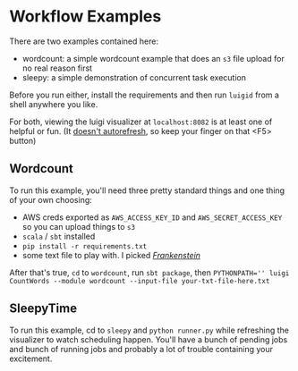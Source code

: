 Workflow Examples
=================

There are two examples contained here:

- wordcount: a simple wordcount example that does an `s3` file upload for no real reason first
- sleepy: a simple demonstration of concurrent task execution

Before you run either, install the requirements and then run `luigid` from a shell anywhere you like.

For both, viewing the luigi visualizer at `localhost:8082` is at least one of helpful or fun. (It [doesn't autorefresh](https://github.com/spotify/luigi/issues/1622), so keep your finger on that \<F5\> button)

Wordcount
---------

To run this example, you'll need three pretty standard things and one thing of your own choosing:

- AWS creds exported as `AWS_ACCESS_KEY_ID` and `AWS_SECRET_ACCESS_KEY` so you can upload things to `s3`
- `scala` / `sbt` installed
- `pip install -r requirements.txt`
- some text file to play with. I picked [_Frankenstein_](http://www.gutenberg.org/cache/epub/84/pg84.txt)

After that's true, `cd` to `wordcount`, run `sbt package`, then `PYTHONPATH='' luigi CountWords --module wordcount --input-file your-txt-file-here.txt`

SleepyTime
----------

To run this example, cd to `sleepy` and `python runner.py` while refreshing the visualizer to watch scheduling happen. You'll have a bunch of pending jobs and bunch of running jobs and probably a lot of trouble containing your excitement.
